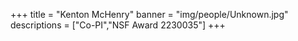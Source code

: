 +++
title = "Kenton McHenry"
banner = "img/people/Unknown.jpg"
descriptions = ["Co-PI","NSF Award 2230035"]
+++
